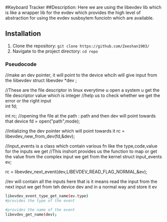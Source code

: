 #Keyboard Tracker
##Description:
Here we are using the libevdev lib which is like a wrapper lib for the evdev which provides the high level of abstraction for using the evdev susbsytem funciotn which are available.

## Installation
1. Clone the repository: `git clone https://github.com/Zeeshan1903/`
2. Navigate to the project directory: `cd repo`


### Pseudocode
//make an dev pointer, it will point to the device whcih will give input from the liibevdev
struct libevdev *dev ;


//These are the file descriptor in linux everytime u open a system u get the file descriptor value which is integer
//help us to check whether we get the error or the right input  
int fd;

int rc;
//opening the file at the path : path and then dev will point towards that device
fd = open("path",mode);

//intializing the dev pointer which will point towards it 
rc = libevdev_new_from_dev(fd,&dev);

//input_events is a class which contain various fn like the type,code,value for the inputs we get 
//This inshort provides us the function to map or get the value from the complex input we get from the kernel 
struct input_events ev;

rc = libevdev_next_event(dev,LIBEVDEV_READ_FLAG_NORMAL,&ev);

//ev will contain all the inputs here that is it means read the input from the next input we get from teh device dev and in a normal way and store it ev 


```bash
libevdev_event_type_get_name(ev.type)
#provides the type of the event

#provides the name of the event
libevdev_get_name(dev);


